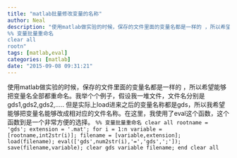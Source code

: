 ```yaml
---
title: "matlab批量修改变量的名称"
author: Neal
description: "使用matlab做实验的时候，保存的文件里面的变量名都是一样的 ，所以希望能够把变量名全部都重命名。我举个个例子，假设我一堆文件，文件名分别是gds1,gds2,gds2,….. 但是实际上load进来之后的变量名称都是gds，所以我希望能够把变量名能够改成相对应的文件名称。在这里，我使用了eval这个函数，这个函数到是一个非常方便的选择。 
%% 变量批量重命名 
clear all 
rootn"
tags: [matlab,eval]
categories: [matlab]
date: "2015-09-08 09:31:21"
---
```

使用matlab做实验的时候，保存的文件里面的变量名都是一样的 ，所以希望能够把变量名全部都重命名。我举个个例子，假设我一堆文件，文件名分别是gds1,gds2,gds2,..... 但是实际上load进来之后的变量名称都是gds，所以我希望能够把变量名能够改成相对应的文件名称。在这里，我使用了eval这个函数，这个函数到是一个非常方便的选择。
`%% 变量批量重命名
clear all
rootname = 'gds';
extension = '.mat';
for i = 1:n
    variable = [rootname,int2str(i)];
    filename = [variable,extension];
    load(filename);
    eval(['gds',num2str(i),'=','gds',';']);
    save(filename,variable);
    clear gds variable filename;
end
clear all`